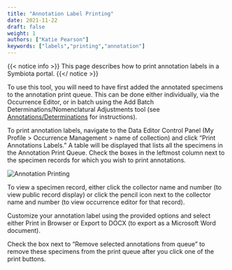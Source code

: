 ```yaml
---
title: "Annotation Label Printing"
date: 2021-11-22
draft: false
weight: 1
authors: ["Katie Pearson"]
keywords: ["labels","printing","annotation"]
---
```


{{< notice info >}}
  This page describes how to print annotation labels in a Symbiota portal.
{{</ notice >}}

To use this tool, you will need to have first added the annotated specimens to the annotation print queue. This can be done either individually, via the Occurrence Editor, or in batch using the Add Batch Determinations/Nomenclatural Adjustments tool (see [Annotations/Determinations](https://biokic.github.io/symbiota-docs/editor/edit/annotations/) for instructions).

To print annotation labels, navigate to the Data Editor Control Panel (My Profile > Occurrence Management > name of collection) and click “Print Annotations Labels.” A table will be displayed that lists all the specimens in the Annotation Print Queue. Check the boxes in the leftmost column next to the specimen records for which you wish to print annotations.

![Annotation Printing](/symbiota-docs/images/annotationprinting.png)

To view a specimen record, either click the collector name and number (to view public record display) or click the pencil icon next to the collector name and number (to view occurrence editor for that record).

Customize your annotation label using the provided options and select either Print in Browser or Export to DOCX (to export as a Microsoft Word document).

Check the box next to “Remove selected annotations from queue” to remove these specimens from the print queue after you click one of the print buttons.
